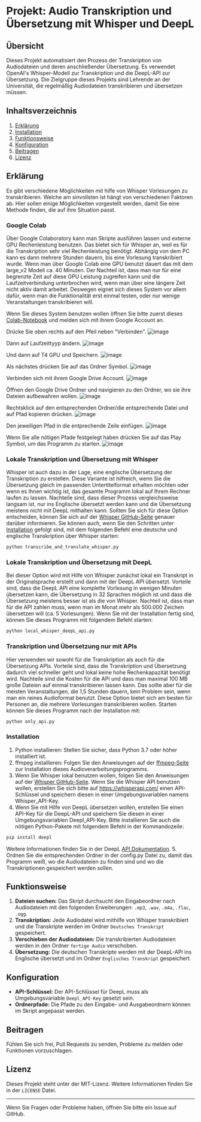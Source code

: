 # Projekt: Audio Transkription und Übersetzung mit Whisper und DeepL

## Übersicht

Dieses Projekt automatisiert den Prozess der Transkription von Audiodateien und deren anschließender Übersetzung. Es verwendet OpenAI's Whisper-Modell zur Transkription und die DeepL-API zur Übersetzung. Die Zielgruppe dieses Projekts sind Lehrende an der Universität, die regelmäßig Audiodateien transkribieren und übersetzen müssen.

## Inhaltsverzeichnis

1. [Erklärung](#erklärung)
2. [Installation](#installation)
5. [Funktionsweise](#funktionsweise)
6. [Konfiguration](#konfiguration)
7. [Beitragen](#beitragen)
8. [Lizenz](#lizenz)

## Erklärung
Es gibt verschiedene Möglichkeiten mit hilfe von Whisper Vorlesungen zu transkribieren. Welche am sinvollsten ist hängt von verschiedenen Faktoren ab. Hier sollen einige Möglichkeiten vorgestellt werden, damit Sie eine Methode finden, die auf ihre Situation passt.

### Google Colab
Über Google Colaboratory kann man Skripte ausführen lassen und externe GPU Rechenleistung benutzen. Das bietet sich für Whisper an, weil es für die Transkription sehr viel Rechenleistung benötigt. Abhängig von dem PC kann es dann mehrere Stunden dauern, bis eine Vorlesung transkribiert wurde. Wenn man über Google Colab eine GPU benutzt dauert das mit dem large_v2 Modell ca. 40 Minuten. Der Nachteil ist, dass man nur für eine begrenzte Zeit auf diese GPU Leistung zugreifen kann und die Laufzeitverbindung unterbrochen wird, wenn man über eine längere Zeit nicht aktiv damit arbeitet. Deswegen eignet sich dieses System vor allem dafür, wenn man die Funktionalität erst einmal testen, oder nur wenige Veranstaltungen transkribieren will.

Wenn Sie dieses System benutzen wollen öffnen Sie bitte zuerst dieses [Colab-Notebook](https://colab.research.google.com/drive/17QYYbLTORudIGh7v2WcN56NydUuEpYMA?usp=sharing) und melden sich mit ihrem Google Account an.

Drücke Sie oben rechts auf den Pfeil neben "Verbinden".
![image](https://github.com/daSilvaLorenz/Transkription/assets/160653026/9e4586ac-1e1e-42ad-92fa-e1a8c4b2db29)

Dann auf Laufzeittyyp ändern.
![image](https://github.com/daSilvaLorenz/Transkription/assets/160653026/39137ef1-0c19-462a-a123-c46be681dec8)

Und dann auf T4 GPU und Speichern.
![image](https://github.com/daSilvaLorenz/Transkription/assets/160653026/a31caaf4-2382-444d-b601-08953e482977)

Als nächstes drücken Sie auf das Ordner Symbol.
![image](https://github.com/daSilvaLorenz/Transkription/assets/160653026/2208b97c-6a4a-405e-91aa-b143056bd82c)

Verbinden sich mit ihrem Google Drive Account.
![image](https://github.com/daSilvaLorenz/Transkription/assets/160653026/6c918628-135f-4bb3-b572-660f2031d10d)

Öffnen den Google Drive Ordner und navigieren zu den Ordner, wo sie ihre Dateien aufbewahren wollen.
![image](https://github.com/daSilvaLorenz/Transkription/assets/160653026/d762f677-6ce3-458b-9e37-3d3a61778f37)

Rechtsklick auf den entsprechenden Ordner/die entsprechende Datei und auf Pfad kopieren drücken.
![image](https://github.com/daSilvaLorenz/Transkription/assets/160653026/f6ccbb64-360a-4c31-a798-94e2549cf395)

Den jeweiligen Pfad in die entprechende Zeile einfügen.
![image](https://github.com/daSilvaLorenz/Transkription/assets/160653026/bddc1d05-e61b-4faf-905b-47b9a5784df5)

Wenn Sie alle nötigen Pfade festgelegt haben drücken Sie auf das Play Symbol, um das Programm zu starten.
![image](https://github.com/daSilvaLorenz/Transkription/assets/160653026/aac155e3-e734-4fbc-b52c-b114607a6a39)



### Lokale Transkription und Übersetzung mit Whisper

Whisper ist auch dazu in der Lage, eine englische Übersetzung der Transkription zu erstellen. Diese Variante ist hilfreich, wenn Sie die Übersetzung gleich im passenden Untertitelformat erhalten möchten oder wenn es Ihnen wichtig ist, das gesamte Programm lokal auf Ihrem Rechner laufen zu lassen. Nachteile sind, dass dieser Prozess vergleichsweise langsam ist, nur ins Englische übersetzt werden kann und die Übersetzung meistens nicht mit DeepL mithalten kann. Sollten Sie sich für diese Option entscheiden, können Sie sich auf der [Whisper GitHub-Seite](https://github.com/openai/whisper) genauer darüber informieren. Sie können auch, wenn Sie den Schritten unter [Installation](#installation) gefolgt sind, mit dem folgenden Befehl eine deutsche und englische Transkription über Whisper starten:
```bash
python transcribe_and_translate_whisper.py
````
### Lokale Transkription und Übersetzung mit DeepL

Bei dieser Option wird mit Hilfe von Whisper zunächst lokal ein Transkript in der Originalsprache erstellt und dann mit der DeepL API übersetzt. Vorteile sind, dass die DeepL API eine komplette Vorlesung in wenigen Minuten übersetzen kann, die Übersetzung in 32 Sprachen möglich ist und dass die Übersetzung meistens besser ist als die von Whisper. Nachteil ist, dass man für die API zahlen muss, wenn man im Monat mehr als 500.000 Zeichen übersetzen will (ca. 5 Vorlesungen). Wenn Sie mit der Installation fertig sind, können Sie dieses Programm mit folgendem Befehl starten:

```bash
python local_whisper_deepL_api.py
```
### Transkription und Übersetzung nur mit APIs

Hier verwenden wir sowohl für die Transkription als auch für die Übersetzung APIs. Vorteile sind, dass die Transkription und Übersetzung dadurch viel schneller geht und lokal keine hohe Rechenkapazität benötigt wird. Nachteile sind die Kosten für die API und dass man maximal 100 MB große Dateien auf einmal transkribieren lassen kann. Das sollte aber für die meisten Veranstaltungen, die 1,5 Stunden dauern, kein Problem sein, wenn man ein reines Audioformat benutzt. Diese Option bietet sich am besten für Personen an, die mehrere Vorlesungen transkribieren wollen. Starten können Sie dieses Programm nach der Installation mit:

```bash
python only_api.py
```

### Installation
1. Python installieren: Stellen Sie sicher, dass Python 3.7 oder höher installiert ist.
2. ffmpeg installieren: Folgen Sie den Anweisungen auf der [ffmpeg-Seite](https://github.com/openai/whisper) zur Installation dieses Audioverarbeitungsprogramms.
3. Wenn Sie Whisper lokal benutzen wollen, folgen Sie den Anweisungen auf der [Whisper GitHub-Seite](https://github.com/openai/whisper).
Wenn Sie die Whisper API benutzen wollen, erstellen Sie sich bitte auf https://whisperapi.com/ einen API-Schlüssel und speichern diesen in einer Umgebungsvariablen namens Whisper_API-Key.
4. Wenn Sie mit Hilfe von DeepL übersetzen wollen, erstellen Sie einen API-Key für die DeepL-API und speichern Sie diesen in einer Umgebungsvariablen Deepl_API-Key. Bitte installieren Sie auch die nötigen Python-Pakete mit folgendem Befehl in der Kommandozeile:
```bash
pip install deepl
```
Weitere Informationen finden Sie in der DeepL [API Dokumentation](https://developers.deepl.com/docs/v/de).
5. Ordnen Sie die entsprechenden Ordner in der config.py Datei zu, damit das Programm weiß, wo die Audiodateien zu finden sind und wo die Transkriptionen gespeichert werden sollen.

## Funktionsweise

1. **Dateien suchen:** Das Skript durchsucht den Eingabeordner nach Audiodateien mit den folgenden Erweiterungen: `.mp3`, `.wav`, `.m4a`, `.flac`, `.ogg`.
2. **Transkription:** Jede Audiodatei wird mithilfe von Whisper transkribiert und die Transkripte werden im Ordner `Deutsches Transkript` gespeichert.
3. **Verschieben der Audiodateien:** Die transkribierten Audiodateien werden in den Ordner `fertige Audio` verschoben.
4. **Übersetzung:** Die deutschen Transkripte werden mit der DeepL-API ins Englische übersetzt und im Ordner `Englisches Transkript` gespeichert.

## Konfiguration

- **API-Schlüssel:** Der API-Schlüssel für DeepL muss als Umgebungsvariable `Deepl_API-Key` gesetzt sein.
- **Ordnerpfade:** Die Pfade zu den Eingabe- und Ausgabeordnern können im Skript angepasst werden.

## Beitragen

Fühlen Sie sich frei, Pull Requests zu senden, Probleme zu melden oder Funktionen vorzuschlagen.

## Lizenz

Dieses Projekt steht unter der MIT-Lizenz. Weitere Informationen finden Sie in der `LICENSE` Datei.

---

Wenn Sie Fragen oder Probleme haben, öffnen Sie bitte ein Issue auf GitHub.
